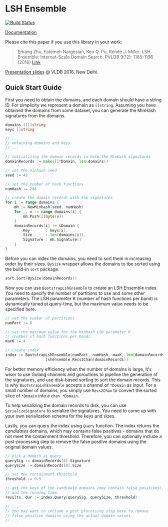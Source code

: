 # LSH Ensemble

[![Build Status](https://travis-ci.org/ekzhu/lshensemble.svg?branch=master)](https://travis-ci.org/ekzhu/lshensemble)

[Documentation](https://godoc.org/github.com/ekzhu/lshensemble)

Please cite this paper if you use this library in your work:
>Erkang Zhu, Fatemeh Nargesian, Ken Q. Pu, Renée J. Miller:
>LSH Ensemble: Internet-Scale Domain Search. PVLDB 9(12): 1185-1196 (2016)
>[Link](http://www.vldb.org/pvldb/vol9/p1185-zhu.pdf)

[Presentation slides](http://www.cs.toronto.edu/~ekzhu/talks/lshensemble-vldb2016.pdf) @ VLDB 2016, New Delhi.

## Quick Start Guide

First you need to obtain the domains, and each domain should have a string ID.
For simplicity we represent a domain as `[]string`.
Assuming you have obtained the domains from some dataset,
you can generate the MinHash signatures from the domains.

```go
domains [][]string
keys []string

// ... 
// obtaining domains and keys
// ...

// initializing the domain records to hold the MinHash signatures
domainRecords := make([]*Domain, len(domains))

// set the minhash seed
seed := 42

// set the number of hash functions
numHash := 256

// create the domain records with the signatures
for i := range domains {
	mh := NewMinhash(seed, numHash)
	for _, v := range domains[i] {
		mh.Push([]byte(v))
	}
	domainRecords[i] := &Domain {
		Key       : keys[i],
		Size      : len(domains[i]),
		Signature : mh.Signature()
	}
}
```

Before you can index the domains, you need to sort them in increasing order by
their sizes. `BySize` wrapper allows the domains to tbe sorted using the build-in `sort`
package.

```go
sort.Sort(BySize(domainRecords))
```

Now you can use `BootstrapLshEnsemble` to create an LSH Ensemble index. You need to
specify the number of partitions to use and some other parameters.
The LSH parameter K (number of hash functions per band) is dynamically tuned at query-time,
but the maximum value needs to be specified here.

```go
// set the number of partitions
numPart := 8

// set the maximum value for the MinHash LSH parameter K 
// (number of hash functions per band).
maxK := 4

// create index
index := BootstrapLshEnsemble(numPart, numHash, maxK, len(domainRecords), 
			      lshensemble.Recs2Chan(domainRecords))
```

For better memory efficiency when the number of domains is large, 
it's wiser to use Golang channels and goroutines
to pipeline the generation of the signatures, and use disk-based sorting to sort the domain records. 
This is why `BootstrapLshEnsemble` accepts a channel of `*Domain` as input.
For a small number of domains, you simply use `Recs2Chan` to convert the sorted slice of `*Domain`
into a `chan *Domain`.

To help serializing the domain records to disk, you can use `SerializeSignature`
to serialize the signatures.
You need to come up with your own serialization schema for the keys and sizes.

Lastly, you can query the index using `Query` function. The index returns the *candidates*
domains, which may contains false positives - domains that do not meet the containment
threshold. Therefore, you can optionally include a post-processing step to remove
the false positive domains using the original domain values.

```go
// pick a domain as query
querySig := domainRecords[0].Signature
querySize := domainRecords[0].Size

// set the containment threshold
threshold := 0.5

// get the keys of the candidate domains (may contain false positives),
// and the running time. 
results, dur := index.Query(querySig, querySize, threshold)

// ...
// You may want to include a post processing step here to remove 
// false positive domains using the actual domain values.
// ...
```
